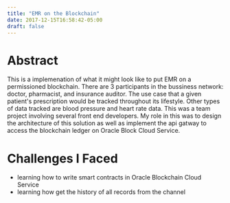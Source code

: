 ```yaml
---
title: "EMR on the Blockchain"
date: 2017-12-15T16:58:42-05:00
draft: false
---
```


# Abstract
This is a implemenation of what it might look like to put EMR on a permissioned blockchain. There are 3 participants in the bussiness network: doctor, pharmacist, and insurance auditor. The use case that a given patient's prescription would be tracked throughout its lifestyle. Other types of data tracked are blood pressure and heart rate data. This was a team project involving several front end developers. My role in this was to design the architecture of this solution as well as implement the api gatway to access the blockchain ledger on Oracle Block Cloud Service.

# Challenges I Faced
- learning how to write smart contracts in Oracle Blockchain Cloud Service
- learning how get the history of all records from the channel